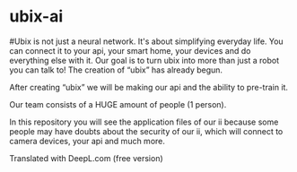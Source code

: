 # ubix-ai
#Ubix is not just a neural network. It's about simplifying everyday life. You can connect it to your api, your smart home, your devices and do everything else with it. 
Our goal is to turn ubix into more than just a robot you can talk to!
The creation of “ubix” has already begun. 

After creating “ubix” we will be making our api and the ability to pre-train it.

Our team consists of a HUGE amount of people (1 person).

In this repository you will see the application files of our ii because some people may have doubts about the security of our ii, which will connect to camera devices, your api and much more.

Translated with DeepL.com (free version)
